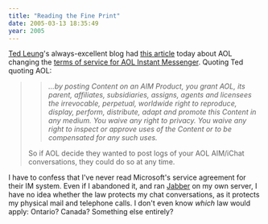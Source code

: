 ```yaml
---
title: "Reading the Fine Print"
date: 2005-03-13 18:35:49
year: 2005
---
```

<p><a href="http://www.sauria.com">Ted Leung</a>'s always-excellent blog had
<a href="http://www.sauria.com/blog/2005/03/13#1244">this article</a> today about AOL changing the <a href="http://www.aim.com/tos/tos.adp">terms of service for AOL Instant Messenger</a>.  Quoting Ted quoting AOL:</p>

<blockquote>
<blockquote><em>
…by posting Content on an AIM Product, you grant AOL, its parent, affiliates, subsidiaries, assigns, agents and licensees the irrevocable, perpetual, worldwide right to reproduce, display, perform, distribute, adapt and promote this Content in any medium. You waive any right to privacy. You waive any right to inspect or approve uses of the Content or to be compensated for any such uses.
</em></blockquote>

So if AOL decide they wanted to post logs of your AOL AIM/iChat conversations, they could do so at any time.
</blockquote>

<p>I have to confess that I've never read Microsoft's service agreement for their IM system.  Even if I abandoned it, and ran <a href="http://www.jabber.org">Jabber</a> on my own server, I have no idea whether the law protects my chat conversations, as it protects my physical mail and telephone calls.  I don't even know <em>which</em> law would apply: Ontario?  Canada?  Something else entirely?</p>
